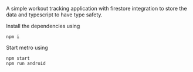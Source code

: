 A simple workout tracking application with firestore integration to store the data and typescript to have type safety.

Install the dependencies using 

    npm i

Start metro using

    npm start
    npm run android 
